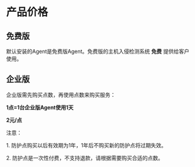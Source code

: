 

# 产品价格

## 免费版

默认安装的Agent是免费版Agent。免费版的主机入侵检测系统 <wrap em>**免费**</wrap> 提供给客户使用。

## 企业版

企业版需先购买点数，再使用点数来购买服务：

**1点=1台企业版Agent使用1天**

**2元/点**

<wrap em>注意：</wrap>

1\. 防护点购买以后<wrap em>有效期为1年</wrap>，1年后不购买新的防护点将过期失效。

2\. 防护点是一次性付费，<wrap em>不支持退款</wrap>，请根据需要购买合适的点数。
